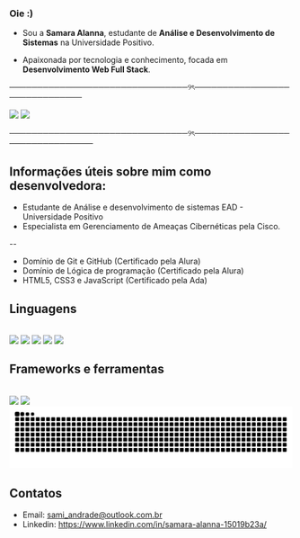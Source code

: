### Oie :)
  
- Sou a **Samara Alanna**, estudante de **Análise e Desenvolvimento de Sistemas** na Universidade Positivo. 

- Apaixonada por tecnologia e conhecimento, focada em **Desenvolvimento Web Full Stack**.

────────────────────────────────୨ৎ──────────────────────────────
<div align="left">

  <img height="160em" src="https://github-readme-stats.vercel.app/api?username=SamaraAlanna&show_icons=true&theme=blue_navy" />
  <img height="160em" src="https://github-readme-stats.vercel.app/api/top-langs/?username=SamaraAlanna&layout=compact&theme=blue_navy" />

────────────────────────────────୨ৎ────────────────────────────────

## Informações úteis sobre mim como desenvolvedora:
</div>

- Estudante de Análise e desenvolvimento de sistemas EAD - Universidade Positivo
- Especialista em Gerenciamento de Ameaças Cibernéticas pela Cisco.

--

- Domínio de Git e GitHub (Certificado pela Alura)
- Domínio de Lógica de programação (Certificado pela Alura)
- HTML5, CSS3 e JavaScript (Certificado pela Ada)

## Linguagens
<div style="display: inline_block"><br>
  <img src="https://img.shields.io/badge/HTML5-E34F26?style=for-the-badge&logo=html5&logoColor=white" />
  <img src="https://img.shields.io/badge/CSS3-1572B6?style=for-the-badge&logo=css3&logoColor=white" />
  <img src="https://img.shields.io/badge/JavaScript-323330?style=for-the-badge&logo=javascript&logoColor=F7DF1E" />
  <img src="https://img.shields.io/badge/Python-FFD43B?style=for-the-badge&logo=python&logoColor=blue" />
  <img src="https://img.shields.io/badge/C-00599C?style=for-the-badge&logo=c&logoColor=white" />
  
## Frameworks e ferramentas
<div style="display: inline_block"><br>
  <img src="https://img.shields.io/badge/Node%20js-339933?style=for-the-badge&logo=nodedotjs&logoColor=white" />
  <img src="https://img.shields.io/badge/React-20232A?style=for-the-badge&logo=react&logoColor=61DAFB" />


<div>
<picture>
  <source media="(prefers-color-scheme: dark)" srcset="https://raw.githubusercontent.com/SamaraAlanna/SamaraAlanna/output/github-contribution-grid-snake-dark.svg">
  <source media="(prefers-color-scheme: light)" srcset="https://raw.githubusercontent.com/SamaraAlanna/SamaraAlanna/output/github-contribution-grid-snake.svg">
  <img alt="github contribution grid snake animation" src="https://raw.githubusercontent.com/SamaraAlanna/SamaraAlanna/output/github-contribution-grid-snake.svg">
</picture>

## Contatos

- Email: sami_andrade@outlook.com.br
- Linkedin: https://www.linkedin.com/in/samara-alanna-15019b23a/


